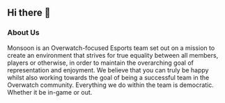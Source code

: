 ## Hi there 👋

### About Us

Monsoon is an Overwatch-focused Esports team set out on a mission to create an environment that strives for true equality between all members, players or otherwise, in order to maintain the overarching goal of representation and enjoyment. We believe that you can truly be happy whilst also working towards the goal of being a successful team in the Overwatch community. Everything we do within the team is democratic. Whether it be in-game or out. 

<!--

**Here are some ideas to get you started:**

🙋‍♀️ A short introduction - what is your organization all about?
🌈 Contribution guidelines - how can the community get involved?
👩‍💻 Useful resources - where can the community find your docs? Is there anything else the community should know?
🍿 Fun facts - what does your team eat for breakfast?
🧙 Remember, you can do mighty things with the power of [Markdown](https://docs.github.com/github/writing-on-github/getting-started-with-writing-and-formatting-on-github/basic-writing-and-formatting-syntax)
-->
